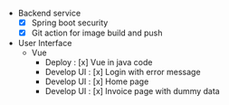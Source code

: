 - Backend service 
    - [x] Spring boot security
    - [x] Git action for image build and push
- User Interface
    - Vue
        - Deploy        : [x] Vue in java code
        - Develop UI    : [x] Login with error message
        - Develop UI    : [x] Home page
        - Develop UI    : [x] Invoice page with dummy data

